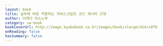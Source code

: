 ```yaml
---
layout: book
title: 실무에 바로 적용하는 자바스크립트 코드 레시피 278
author: 이케다 야스노부
category: sw-book
bookCoverUrl: http://image.kyobobook.co.kr/images/book/xlarge/414/x9791190665414.jpg
onReading: false
hasSummary: false
---
```

